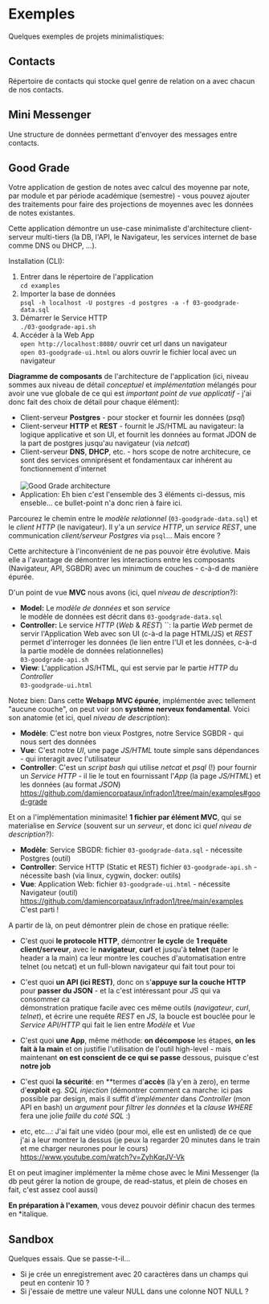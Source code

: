 Exemples
=
Quelques exemples de projets minimalistiques:


Contacts
-
Répertoire de contacts qui stocke quel genre de relation on a avec chacun de nos contacts.


Mini Messenger
-
Une structure de données permettant d'envoyer des messages entre contacts.


Good Grade
-
Votre application de gestion de notes avec calcul des moyenne par note, par module et par période académique (semestre) - vous pouvez ajouter des traitements pour faire des projections de moyennes avec les données de notes existantes.

Cette application démontre un use-case minimaliste d'architecture client-serveur multi-tiers (la DB, l'API, le Navigateur, les services internet de base comme DNS ou DHCP, ...).

Installation (CLI):
1. Entrer dans le répertoire de l'application
   <br>`cd examples`
2. Importer la base de données
   <br>`psql -h localhost -U postgres -d postgres -a -f 03-goodgrade-data.sql`
3. Démarrer le Service HTTP
   <br>`./03-goodgrade-api.sh`
4. Accéder à la Web App
   <br>`open http://localhost:8080/` ouvrir cet url dans un navigateur
   <br>`open 03-goodgrade-ui.html` ou alors ouvrir le fichier local avec un navigateur

**Diagramme de composants** de l'architecture de l'application (ici, niveau sommes aux niveau de détail *conceptuel* et *implémentation* mélangés pour avoir une vue globale de ce qui est *important point de vue applicatif* - j'ai donc fait des choix de détail pour chaque élément):
- Client-serveur **Postgres** - pour stocker et fournir les données (*psql*)
- Client-serveur **HTTP** et **REST** - fournit le JS/HTML au navigateur: la logique applicative et son UI, et fournit les données au format JDON de la part de postgres jusqu'au navigateur (via *netcat*)
- Client-serveur **DNS**, **DHCP**, etc. - hors scope de notre architecure, ce sont des services omniprésent et fondamentaux car inhérent au fonctionnement d'internet
<br><br>![Good Grade architecture](https://raw.githubusercontent.com/wiki/damiencorpataux/infradon1/img/goodgrade-architecture.drawio.png)
- Application: Eh bien c'est l'ensemble des 3 éléments ci-dessus, mis enseble... ce bullet-point n'a donc rien à faire ici.

Parcourez le chemin entre le *modèle relationnel* (`03-goodgrade-data.sql`) et le *client HTTP* (le navigateur). Il y'a un *service HTTP*, un *service REST*, une communication *client/serveur Postgres* via `psql`... Mais encore ?

Cette architecture à l'inconvénient de ne pas pouvoir être évolutive. Mais elle a l'avantage de démontrer les interactions entre les composants (Navigateur, API, SGBDR) avec un minimum de couches - c-à-d de manière épurée.

D'un point de vue **MVC** nous avons (ici, quel *niveau de description*?):
- **Model:** Le *modèle de données* et son *service*
  <br>le modèle de données est décrit dans `03-goodgrade-data.sql`
- **Controller:** Le service *HTTP* (*Web* & *REST*) ``: la partie *Web* permet de servir l'Application Web avec son UI (c-à-d la page HTML/JS) et *REST* permet d'interroger les données (le lien entre l'UI et les données, c-à-d la partie modèle de données relationnelles)
  <br>`03-goodgrade-api.sh`
- **View**: L'application JS/HTML, qui est servie par le partie *HTTP* du *Controller*
  <br>`03-goodgrade-ui.html`

Notez bien: Dans cette **Webapp MVC épurée**, implémentée avec tellement "aucune couche", on peut voir son **système nerveux fondamental**. Voici son anatomie (et ici, quel *niveau de description*):
- **Modèle**: C'est notre bon vieux Postgres, notre Service SGBDR - qui nous sert des données
- **Vue**: C'est notre *UI*, une page *JS/HTML* toute simple sans dépendances - qui interagit avec l'utilisateur
- **Controller**: C'est un *script bash* qui utilise *netcat* et *psql* (!) pour fournir un *Service HTTP* - il lie le tout en fournissant l'*App* (la page *JS/HTML*) et les données (au format *JSON*)
https://github.com/damiencorpataux/infradon1/tree/main/examples#good-grade

Et on a l'implémentation minimasite! **1 fichier par élément MVC**, qui se materialise en *Service* (souvent sur un *serveur*, et donc ici *quel niveau de description*?):
- **Modèle**: Service SBGDR:
  fichier `03-goodgrade-data.sql` - nécessite Postgres (outil)
- **Controller**: Service HTTP (Static et REST)
  fichier `03-goodgrade-api.sh` - nécessite bash (via linux, cygwin, docker: outils)
- **Vue**: Application Web:
  fichier `03-goodgrade-ui.html` - nécessite Navigateur (outil)
https://github.com/damiencorpataux/infradon1/tree/main/examples
C'est parti !

A partir de là, on peut démontrer plein de chose en pratique réelle:

- C'est quoi **le protocole HTTP**, démontrer **le cycle** de **1 requête client/serveur**, avec le **navigateur**, **curl** et jusqu'à **telnet** (taper le header a la main)
  ca leur montre les couches d'automatisation entre telnet (ou netcat) et un full-blown navigateur qui fait tout pour toi

- C'est quoi **un API (ici REST)**, donc on s'**appuye sur la couche HTTP** pour **passer du JSON** - et la c'est intéressant pour JS qui va consommer ca
  <br>démonstration pratique facile avec ces même outils (*navigateur*, *curl*, *telnet*), et écrire une requête *REST* en *JS*, la boucle est bouclée pour le *Service API/HTTP* qui fait le lien entre *Modèle* et *Vue*

- C'est quoi **une App**, même méthode: **on décompose** les étapes, **on les fait à la main** et on justifie l'utilisation de l'outil high-level - mais maintenant **on est conscient de ce qui se passe** dessous, puisque c'est **notre job**

- C'est quoi **la sécurité**: en **termes d'**accès** (là y'en à zero), en terme d'**exploit** eg. *SQL injection* (démontrer comment ca marche: ici pas possible par design, mais il suffit d'*implémenter* dans *Controller* (mon API en bash) un *argument* pour *filtrer les données* et la *clause WHERE* fera une jolie *faille* du *coté SQL* :)

- etc, etc...: J'ai fait une vidéo (pour moi, elle est en unlisted) de ce que j'ai a leur montrer la dessus (je peux la regarder 20 minutes dans le train et me charger neurones pour le cours)
https://www.youtube.com/watch?v=ZyhKqrJV-Vk

Et on peut imaginer implémenter la même chose avec le Mini Messenger (la db peut gérer la notion de groupe, de read-status, et plein de choses en fait, c'est assez cool aussi)

**En préparation à l'examen**, vous devez pouvoir définir chacun des termes en *italique.


Sandbox
-
Quelques essais. Que se passe-t-il...
- Si je crée un enregistrement avec 20 caractères dans un champs qui peut en contenir 10 ?
- Si j'essaie de mettre une valeur NULL dans une colonne NOT NULL ?
